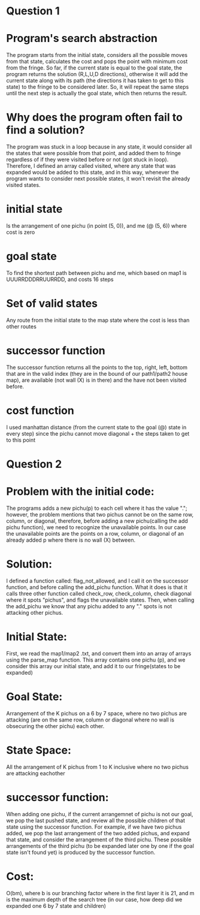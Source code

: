 # Question 1
# Program's search abstraction
The program starts from the initial state, considers all the possible moves from that state, calculates the cost and pops the point with minimum cost from the fringe. So far, if the current state is equal to the goal state, the program returns the solution (R,L,U,D directions), otherwise it will add the current state along with its path (the directions it has taken to get to this state) to the fringe to be considered later. So, it will repeat the same steps until the next step is actually the goal state, which then returns the result.
# Why does the program often fail to find a solution?
The program was stuck in a loop because in any state, it would consider all the states that were possible from that point, and added them to fringe regardless of if they were visited before or not (got stuck in loop). Therefore, I defined an array called visited, where any state that was expanded would be added to this state, and in this way, whenever the program wants to consider next possible states, it won't revisit the already visited states.
# initial state
Is the arrangement of one pichu (in point (5, 0)), and me (@ (5, 6)) where cost is zero
# goal state
To find the shortest path between pichu and me, which based on map1 is UUURRDDDRRUURRDD, and costs 16 steps
# Set of valid states
Any route from the initial state to the map state where the cost is less than other routes
# successor function
The successor function returns all the points to the top, right, left, bottom that are in the valid index (they are in the bound of our path1/path2 house map), are available (not wall (X) is in there) and the have not been visited before.
# cost function
I used manhattan distance (from the current state to the goal (@) state in every step) since the pichu cannot move diagonal + the steps taken to get to this point 

# Question 2

# Problem with the initial code:
The programs adds a new pichu(p) to each cell where it has the value "."; however, the problem mentions that two pichus cannot be on the same row, column, or diagonal, therefore, before adding a new pichu(calling the add pichu function), we need to recognize the unavailable points.
In our case the unavailable points are the points on a row, column, or diagonal of an already added p where there is no wall (X) between.

# Solution:
I defined a function called: flag_not_allowed, and I call it on the successor function, and before calling the add_pichu function. What it does is that it calls three other function called check_row, check_column, check diagonal where it spots "pichus", and flags the unavailable states. Then, when calling the add_pichu we know that any pichu added to any "." spots is not attacking other pichus.

# Initial State:
First, we read the map1/map2 .txt, and convert them into an array of arrays using the parse_map function. This array contains one pichu (p), and we consider this array our initial state, and add it to our fringe(states to be expanded)

# Goal State:
Arrangement of the K pichus on a 6 by 7 space, where no two pichus are attacking (are on the same row, column or diagonal where no wall is obsecuring the other pichu) each other.

# State Space:
All the arrangement of K pichus from 1 to K inclusive where no two pichus are attacking eachother 

# successor function:
When adding one pichu, if the current arrangemnet of pichu is not our goal, we pop the last pushed state, and review all the possible children of that state using the successor function. For example, if we have two pichus added, we pop the last arrangement of the two added pichus, and expand that state, and consider the arrangement of the third pichu. These possible arrangements of the third pichu (to be expanded later one by one if the goal state isn't found yet) is produced by the successor function.

# Cost:
O(bm), where b is our branching factor where in the first layer it is 21, and m is the maximum depth of the search tree (in our case, how deep did we expanded one 6 by 7 state and children)
